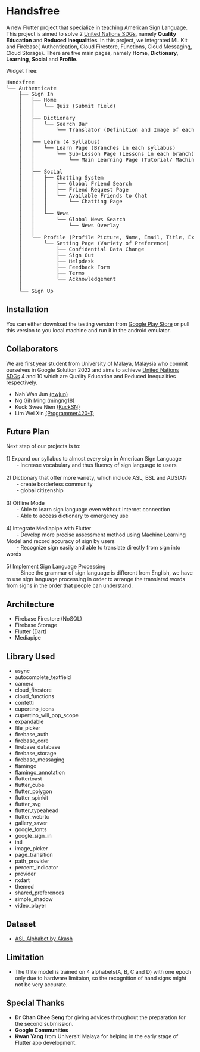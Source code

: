 # Handsfree 

A new Flutter project that specialize in teaching American Sign Language. This project is aimed to solve 2 [United Nations SDGs](https://developers.google.com/community/gdsc-solution-challenge/UN-goals), namely **Quality Education** and **Reduced Inequalities**. In this project, we integrated ML Kit and Firebase( Authentication, Cloud Firestore, Functions, Cloud Messaging, Cloud Storage). There are five main pages, namely **Home**, **Dictionary**, **Learning**, **Social** and **Profile**. 

Widget Tree:
<pre>
Handsfree
└── Authenticate
    ├── Sign In
    │   ├── Home
    │   │   └── Quiz (Submit Field)
    │   │   
    │   ├── Dictionary
    │   │   └── Search Bar 
    │   │       └── Translator (Definition and Image of each Sign)
    │   │
    │   ├── Learn (4 Syllabus)
    │   │   └── Learn Page (Branches in each syllabus)
    │   │       └── Sub-Lesson Page (Lessons in each branch)
    │   │           └── Main Learning Page (Tutorial/ Machine Learning Model Assessed Question)
    │   │
    │   ├── Social
    │   │   ├── Chatting System
    │   │   │   ├── Global Friend Search
    │   │   │   ├── Friend Request Page
    │   │   │   └── Available Friends to Chat
    │   │   │       └── Chatting Page
    │   │   │
    │   │   └── News
    │   │       └── Global News Search
    │   │           └── News Overlay
    │   │
    │   └── Profile (Profile Picture, Name, Email, Title, Experience Bar, Level, Leaderboard)
    │       └── Setting Page (Variety of Preference)
    │           ├── Confidential Data Change
    │           ├── Sign Out
    │           ├── Helpdesk
    │           ├── Feedback Form
    │           ├── Terms
    │           └── Acknowledgement 
    │
    └── Sign Up
</pre> 

## Installation
You can either download the testing version from [Google Play Store](https://play.google.com/store/apps/details?id=com.umquartet02.handsfree) or pull this version to you local machine and run it in the android emulator.

## Collaborators
We are first year student from University of Malaya, Malaysia who commit ourselves in Google Solution 2022 and aims to achieve [United Nations SDGs](https://developers.google.com/community/gdsc-solution-challenge/UN-goals) 4 and 10 which are Quality Education and Reduced Inequalities respectively. 

- Nah Wan Jun [(nwjun)](https://github.com/nwjun)
- Ng Gih Ming [(mingng18)](https://github.com/mingng18)
- Kuck Swee Nien [(KuckSN)](https://github.com/KuckSN)
- Lim Wei Xin [(Programmer420-1)](https://github.com/Programmer420-1)

## Future Plan
Next step of our projects is to: <br />
<br />
    1) Expand our syllabus to almost every sign in American Sign Language <br />
&emsp;&emsp;- Increase vocabulary and thus fluency of sign language to users <br />
<br />
    2) Dictionary that offer more variety, which include ASL, BSL and AUSIAN <br />
&emsp;&emsp;- create borderless community <br />
&emsp;&emsp;- global citizenship <br />
<br />
    3) Offline Mode <br />
&emsp;&emsp;- Able to learn sign language even without Internet connection <br />
&emsp;&emsp;- Able to access dictionary to emergency use <br />
<br />
    4) Integrate Mediapipe with Flutter <br />
&emsp;&emsp;- Develop more precise assessment method using Machine Learning Model and record accuracy of sign by users <br />
&emsp;&emsp;- Recognize sign easily and able to translate directly from sign into words <br />
<br />
    5) Implement Sign Language Processing <br />
&emsp;&emsp;- Since the grammar of sign language is different from English, we have to use sign language processing in order to arrange the translated words from signs in the order that people can understand. <br />

## Architecture
- Firebase Firestore (NoSQL)
- Firebase Storage
- Flutter (Dart)
- Mediapipe

## Library Used
- async
- autocomplete_textfield
- camera
- cloud_firestore
- cloud_functions
- confetti
- cupertino_icons
- cupertino_will_pop_scope
- expandable
- file_picker
- firebase_auth
- firebase_core
- firebase_database
- firebase_storage
- firebase_messaging
- flamingo
- flamingo_annotation
- fluttertoast 
- flutter_cube
- flutter_polygon
- flutter_spinkit
- flutter_svg
- flutter_typeahead
- flutter_webrtc
- gallery_saver
- google_fonts
- google_sign_in
- intl
- image_picker
- page_transition
- path_provider
- percent_indicator
- provider
- rxdart
- themed
- shared_preferences
- simple_shadow
- video_player

## Dataset
- [ASL Alphabet by Akash](https://www.kaggle.com/datasets/grassknoted/asl-alphabet)

## Limitation
- The tflite model is trained on 4 alphabets(A, B, C and D) with one epoch only due to hardware limitaion, so the recognition of hand signs might not be very accurate.

## Special Thanks
- **Dr Chan Chee Seng** for giving advices throughout the preparation for the second submission.
- **Google Communities**
- **Kwan Yang** from Universiti Malaya for helping in the early stage of Flutter app development.
